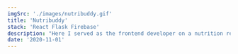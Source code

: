 ```yaml
---
imgSrc: './images/nutribuddy.gif'
title: 'Nutribuddy'
stack: 'React Flask Firebase'
description: "Here I served as the frontend developer on a nutrition recommendation web app my team called Nutribuddy. Working together we cranked out a pretty sleek MVP that takes in a user's dietary preferences and restrictions, and outputs a week's worth of curated meals."
date: '2020-11-01'
---
```


